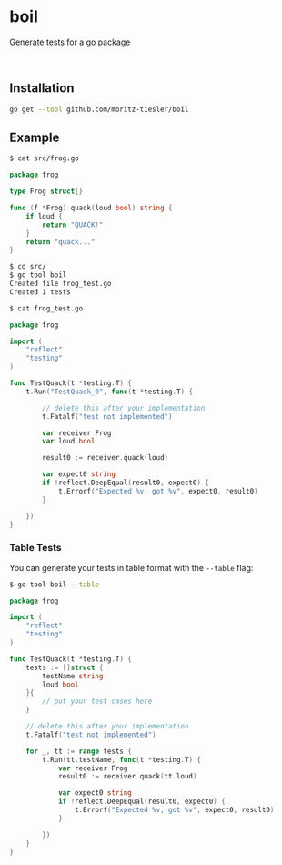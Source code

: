 # boil
Generate tests for a go package 

  

##  Installation

```bash
go get --tool github.com/moritz-tiesler/boil
```
## Example 

```bash
$ cat src/frog.go
```
```go
package frog

type Frog struct{}

func (f *Frog) quack(loud bool) string {
	if loud {
		return "QUACK!"
	}
	return "quack..."
}
```
```bash
$ cd src/
$ go tool boil
Created file frog_test.go
Created 1 tests
```

```bash
$ cat frog_test.go
```
```go
package frog

import (
	"reflect"
	"testing"
)

func TestQuack(t *testing.T) {
	t.Run("TestQuack_0", func(t *testing.T) {

		// delete this after your implementation
		t.Fatalf("test not implemented")

		var receiver Frog
		var loud bool

		result0 := receiver.quack(loud)

		var expect0 string
		if !reflect.DeepEqual(result0, expect0) {
			t.Errorf("Expected %v, got %v", expect0, result0)
		}

	})
}
```
### Table Tests

You can generate your tests in table format with the `--table` flag:

```bash
$ go tool boil --table
```
```go
package frog

import (
	"reflect"
	"testing"
)

func TestQuack(t *testing.T) {
	tests := []struct {
		testName string
		loud bool
	}{
		// put your test cases here
	}

	// delete this after your implementation
	t.Fatalf("test not implemented")

	for _, tt := range tests {
		t.Run(tt.testName, func(t *testing.T) {
			var receiver Frog
			result0 := receiver.quack(tt.loud)

			var expect0 string
			if !reflect.DeepEqual(result0, expect0) {
				t.Errorf("Expected %v, got %v", expect0, result0)
			}

		})
	}
}
```
